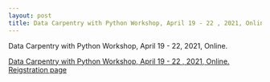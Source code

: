 ```yaml
---
layout: post
title: Data Carpentry with Python Workshop, April 19 - 22 , 2021, Online
---
```

Data Carpentry with Python Workshop, April 19 - 22, 2021, Online.

[Data Carpentry with Python Workshop, April 19 - 22 , 2021, Online.](https://escience-academy.github.io/2021-04-19-dc-python-nlesc//)
[Reigstration page](https://3zpb11r.momice.events/page/854828)
